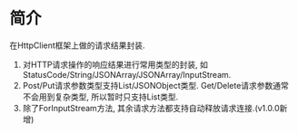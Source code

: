 # 简介
在HttpClient框架上做的请求结果封装.
1. 对HTTP请求操作的响应结果进行常用类型的封装, 如StatusCode/String/JSONArray/JSONArray/InputStream.
2. Post/Put请求参数类型支持List<NameValuePair>/JSONObject类型.
   Get/Delete请求参数通常不会用到复杂类型, 所以暂时只支持List<NameValuePair>类型.
3. 除了ForInputStream方法, 其余请求方法都支持自动释放请求连接.(v1.0.0新增)

